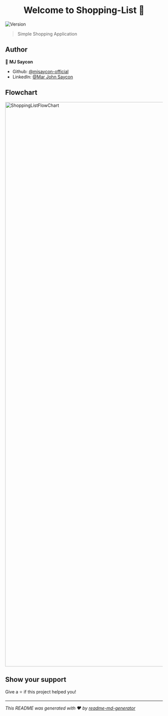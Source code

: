 <h1 align="center">Welcome to Shopping-List 👋</h1>
<p>
  <img alt="Version" src="https://img.shields.io/badge/version-v1.0.0-blue.svg?cacheSeconds=2592000" />
</p>

> Simple Shopping Application

## Author

👤 **MJ Saycon**

* Github: [@mjsaycon-official](https://github.com/mjsaycon-official)
* LinkedIn: [@Mar John Saycon](https://www.linkedin.com/in/mar-john-saycon-12120711a/)


## Flowchart
<img width="1800" alt="ShoppingListFlowChart" src="https://user-images.githubusercontent.com/37238872/204228198-7c88cb6b-50b9-4c45-9f42-34cc13b25cb0.png">


## Show your support

Give a ⭐️ if this project helped you!

***
_This README was generated with ❤️ by [readme-md-generator](https://github.com/kefranabg/readme-md-generator)_
